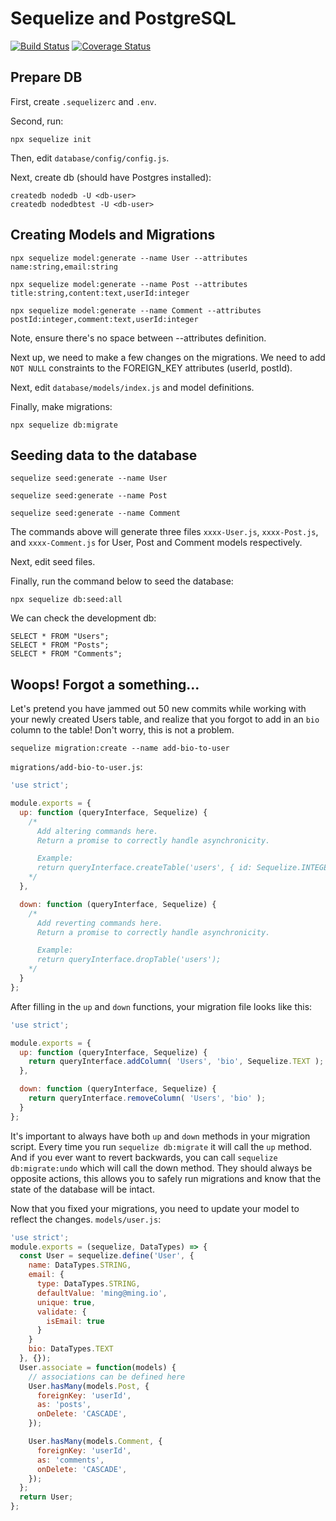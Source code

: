 # Sequelize and PostgreSQL
[![Build Status](https://travis-ci.com/minghsu0107/sequelize-postgres.svg?branch=master)](https://travis-ci.com/minghsu0107/sequelize-postgres)
[![Coverage Status](https://coveralls.io/repos/github/minghsu0107/sequelize-postgres/badge.svg?branch=master)](https://coveralls.io/github/minghsu0107/sequelize-postgres?branch=master)
## Prepare DB
First, create `.sequelizerc` and `.env`.

Second, run:
```
npx sequelize init
```
Then, edit `database/config/config.js`.

Next, create db (should have Postgres installed):
```
createdb nodedb -U <db-user>
createdb nodedbtest -U <db-user>
```
## Creating Models and Migrations
```
npx sequelize model:generate --name User --attributes name:string,email:string

npx sequelize model:generate --name Post --attributes title:string,content:text,userId:integer

npx sequelize model:generate --name Comment --attributes postId:integer,comment:text,userId:integer
```
Note, ensure there's no space between --attributes definition.

Next up, we need to make a few changes on the migrations. We need to add `NOT NULL` constraints to the FOREIGN_KEY attributes (userId, postId).

Next, edit `database/models/index.js` and model definitions.

Finally, make migrations:
```
npx sequelize db:migrate
```
## Seeding data to the database
```
sequelize seed:generate --name User

sequelize seed:generate --name Post

sequelize seed:generate --name Comment
```
The commands above will generate three files `xxxx-User.js`, `xxxx-Post.js`, and `xxxx-Comment.js` for User, Post and Comment models respectively.

Next, edit seed files.

Finally, run the command below to seed the database:
```
npx sequelize db:seed:all
```

We can check the development db:
```
SELECT * FROM "Users";
SELECT * FROM "Posts";
SELECT * FROM "Comments";
```
## Woops! Forgot a something...
Let's pretend you have jammed out 50 new commits while working with your newly created Users table, and realize that you forgot to add in an `bio` column to the table! Don't worry, this is not a problem.
```
sequelize migration:create --name add-bio-to-user
```
`migrations/add-bio-to-user.js`:
```javascript
'use strict';

module.exports = {
  up: function (queryInterface, Sequelize) {
    /*
      Add altering commands here.
      Return a promise to correctly handle asynchronicity.

      Example:
      return queryInterface.createTable('users', { id: Sequelize.INTEGER });
    */
  },

  down: function (queryInterface, Sequelize) {
    /*
      Add reverting commands here.
      Return a promise to correctly handle asynchronicity.

      Example:
      return queryInterface.dropTable('users');
    */
  }
};
```
After filling in the `up` and `down` functions, your migration file looks like this:
```javascript
'use strict';

module.exports = {
  up: function (queryInterface, Sequelize) {
    return queryInterface.addColumn( 'Users', 'bio', Sequelize.TEXT );
  },

  down: function (queryInterface, Sequelize) {
    return queryInterface.removeColumn( 'Users', 'bio' );
  }
};
```
It's important to always have both `up` and `down` methods in your migration script. Every time you run `sequelize db:migrate` it will call the `up` method. And if you ever want to revert backwards, you can call `sequelize db:migrate:undo` which will call the down method. They should always be opposite actions, this allows you to safely run migrations and know that the state of the database will be intact.

Now that you fixed your migrations, you need to update your model to reflect the changes.
`models/user.js`:
```javascript
'use strict';
module.exports = (sequelize, DataTypes) => {
  const User = sequelize.define('User', {
    name: DataTypes.STRING,
    email: {
      type: DataTypes.STRING,
      defaultValue: 'ming@ming.io',
      unique: true,
      validate: {
        isEmail: true
      }
    }
    bio: DataTypes.TEXT
  }, {});
  User.associate = function(models) {
    // associations can be defined here
    User.hasMany(models.Post, {
      foreignKey: 'userId',
      as: 'posts',
      onDelete: 'CASCADE',
    });

    User.hasMany(models.Comment, {
      foreignKey: 'userId',
      as: 'comments',
      onDelete: 'CASCADE',
    });
  };
  return User;
};
```